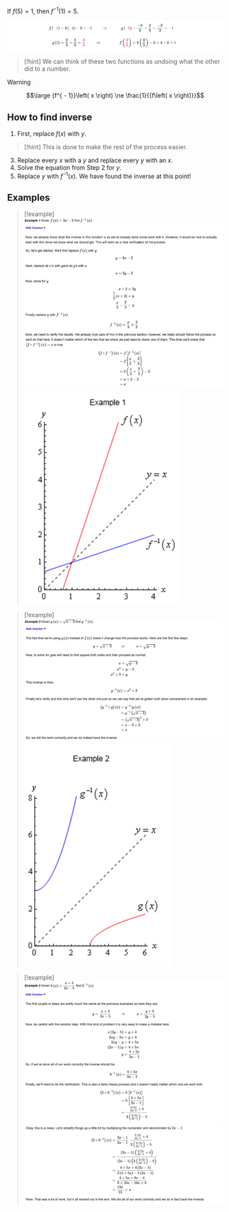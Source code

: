 If $f(5) = 1$, then $f^{-1}(1)=5$.

![](../z_images/Pasted%20image%2020250101132331.png)

> [!hint]
> We can think of these two functions as undoing what the other did to a number.

> [!warning]
> $$\large {f^{ - 1}}\left( x \right) \ne \frac{1}{{f\left( x \right)}}$$


## How to find inverse 

1. First, replace $f(x)$ with $y$. 

> [!hint]
> This is done to make the rest of the process easier.

3. Replace every $x$ with a $y$ and replace every $y$ with an $x$.
4. Solve the equation from Step 2 for $y$.
5. Replace $y$ with $f^{−1}(x)$. We have found the inverse at this point!


## Examples

> [!example]
> ![](../z_images/Pasted%20image%2020250101133412.png)
> ![](../z_images/Pasted%20image%2020250101133551.png)

> [!example]
> ![](../z_images/Pasted%20image%2020250101133436.png)
> ![](../z_images/Pasted%20image%2020250101133605.png)

> [!example]
> ![](../z_images/Pasted%20image%2020250101133456.png)![](../z_images/Pasted%20image%2020250101133507.png)
